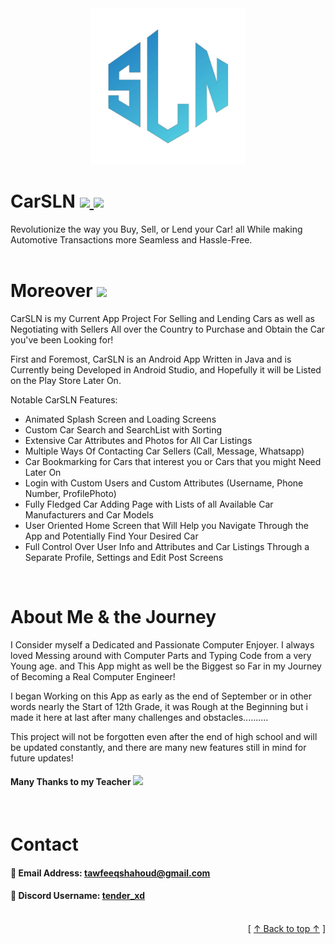 <div align="center">
<img src="app/src/main/res/drawable/carsln_rounded.png" alt="CarSLN Logo" width="250" name="Top"> 
</div>

<h1> CarSLN
        <a href="https://www.github.com/ItsTender">
            <img src="https://img.shields.io/badge/Dev-%40ItsTender-teal">
        </a>
        <a href="https://twitter.com/TenderOn240HZ">
            <img src="https://img.shields.io/badge/Social-%40TenderOn240HZ-blue">
        </a>
</h1>
<a> Revolutionize the way you Buy, Sell, or Lend your Car! all While making Automotive Transactions more Seamless and Hassle-Free. </a>


<br />
<br />


<h1> Moreover 
        <a href="https://www.github.com/ItsTender/CarSLN">
            <img src="https://img.shields.io/badge/CarSLN-grey">
        </a>
</h1>

CarSLN is my Current App Project For Selling and Lending Cars as well as Negotiating with Sellers All over the Country to Purchase and Obtain the Car you've been Looking for!

First and Foremost, CarSLN is an Android App Written in Java and is Currently being Developed in Android Studio, and Hopefully it will be Listed on the Play Store Later On.

Notable CarSLN Features:

- Animated Splash Screen and Loading Screens
- Custom Car Search and SearchList with Sorting
- Extensive Car Attributes and Photos for All Car Listings
- Multiple Ways Of Contacting Car Sellers (Call, Message, Whatsapp)
- Car Bookmarking for Cars that interest you or Cars that you might Need Later On
- Login with Custom Users and Custom Attributes (Username, Phone Number, ProfilePhoto)
- Fully Fledged Car Adding Page with Lists of all Available  Car Manufacturers and Car Models
- User Oriented Home Screen that Will Help you Navigate Through the App and Potentially Find Your Desired Car
- Full Control Over User Info and Attributes and Car Listings Through a Separate Profile, Settings and Edit Post Screens


<br />


<h1> About  Me & the Journey </h1>

<a> I Consider myself a Dedicated and Passionate Computer Enjoyer. I always loved Messing around with Computer Parts and Typing Code from a very Young age.
and This App might as well be the Biggest so Far in my Journey of Becoming a Real Computer Engineer! </a>

<a> I began Working on this App as early as the end of September or in other words nearly the Start of 12th Grade, it was Rough at the Beginning but i made it here at last after many challenges and obstacles.......... </a>

<a> This project will not be forgotten even after the end of high school and will be updated constantly, and there are many new features still in mind for future updates! </a>

<h4> Many Thanks to my Teacher
        <a href="https://www.github.com/yamenr">
            <img src="https://img.shields.io/badge/Yamen Rock-white">
        </a>
</h4>


<br />


<h1> Contact </h1>

<h4> 📧 Email Address:
        <a href="mailto:tawfeeqshahoud@gmail.com"> tawfeeqshahoud@gmail.com </a>
</h4>

<h4> 💬 Discord Username: 
     <a href="https://discord.com/"> tender_xd </a>
</h4>


<br />


<div align="right">[ <a href="#Top">↑ Back to top ↑</a> ]</div>








